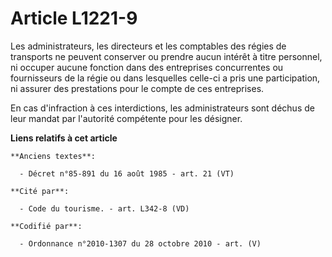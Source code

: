 # Article L1221-9

Les administrateurs, les directeurs et les comptables des régies de transports ne peuvent conserver ou prendre aucun intérêt
à titre personnel, ni occuper aucune fonction dans des entreprises concurrentes ou fournisseurs de la régie ou dans
lesquelles celle-ci a pris une participation, ni assurer des prestations pour le compte de ces entreprises.

En cas d'infraction à ces interdictions, les administrateurs sont déchus de leur mandat par l'autorité compétente pour les
désigner.

**Liens relatifs à cet article**

	**Anciens textes**:

	  - Décret n°85-891 du 16 août 1985 - art. 21 (VT)

	**Cité par**:

	  - Code du tourisme. - art. L342-8 (VD)

	**Codifié par**:

	  - Ordonnance n°2010-1307 du 28 octobre 2010 - art. (V)
